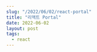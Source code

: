 ```yaml
---
slug: "/2022/06/02/react-portal"
title: "리액트 Portal"
date: 2022-06-02
layout: post
tags:
  - react
---
```

